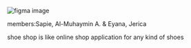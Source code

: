 

![figma image](https://github.com/almuhaymin/3C_Kahawa-Lubug_Shoe-shop/assets/149823369/35818d53-87e5-4953-bf69-f4d3891e2247)


members:Sapie, Al-Muhaymin A. & Eyana, Jerica 

shoe shop is like online shop application for any kind of shoes
